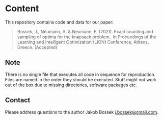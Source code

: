 # Content

This repository contains code and data for our paper:

> Bossek, J., Neumann, A. & Neumann, F. (2021). Exact counting and sampling of optima for the knapsack problem.. In Proceedings of the Learning and Intelligent Optimization (LION) Conference, Athens, Greece. (Accepted)

## Note

There is no single file that executes all code in sequence for reproduction.
Files are named in the order they should be executed. Stuff might not work out of the box due to missing directories, software packages etc.

## Contact

Please address questions to the author Jakob Bossek <j.bossek@gmail.com>.
